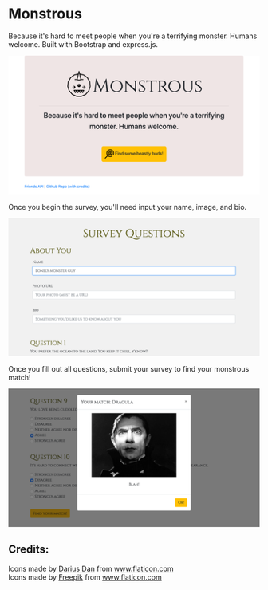 # Monstrous

Because it's hard to meet people when you're a terrifying monster. Humans welcome. Built with Bootstrap and express.js.


![splash screenshot](./screenshots/monstrousScreen1.png)

Once you begin the survey, you'll need input your name, image, and bio.

![survey screenshot](./screenshots/monstrousScreen2.png)

Once you fill out all questions, submit your survey to find your monstrous match!

![match screenshot](./screenshots/monstrousScreen3.png)

## Credits: 
<div>Icons made by <a href="https://www.flaticon.com/authors/darius-dan" title="Darius Dan">Darius Dan</a> from <a href="https://www.flaticon.com/"             title="Flaticon">www.flaticon.com</a></div>

<div>Icons made by <a href="https://www.flaticon.com/authors/freepik" title="Freepik">Freepik</a> from <a href="https://www.flaticon.com/"             title="Flaticon">www.flaticon.com</a></div>